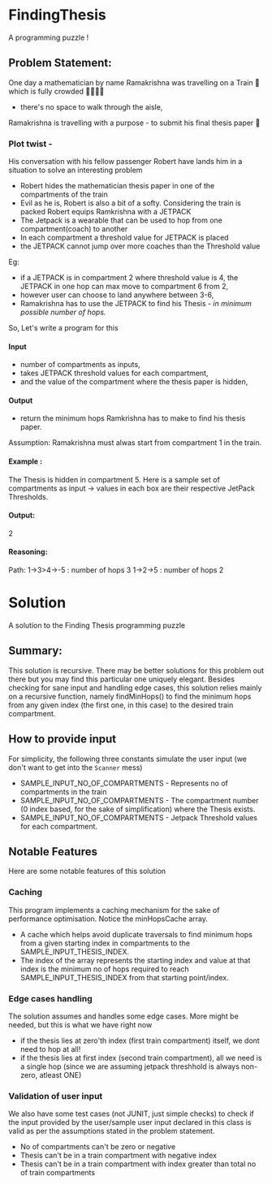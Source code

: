 # FindingThesis
A programming puzzle ! 

## Problem Statement: 

One day a mathematician by name Ramakrishna was travelling on a Train 🚂  which is fully crowded 👬👬👬👬 
- there's no space to walk through the aisle, 

Ramakrishna is travelling with a purpose - to submit his final thesis paper 📄 

### Plot twist - 
His conversation with his fellow passenger Robert have lands him in a situation to solve an interesting problem 
- Robert hides the mathematician thesis paper in one of the compartments of the train
- Evil as he is, Robert is also a bit of a softy. Considering the train is packed Robert equips Ramkrishna with a JETPACK
- The Jetpack is a wearable that can be used to hop from one compartment(coach) to another
- In each compartment a threshold value for JETPACK is placed
- the JETPACK cannot jump over more coaches than the Threshold value

Eg: 
- if a JETPACK is in compartment 2 where threshold value is 4, the JETPACK in one hop can max move to compartment 6 from 2, 
- however user can choose to land anywhere between 3-6, 
- Ramakrishna has to use the JETPACK to find his Thesis - *in minimum possible number of hops.*

So, Let's write a program for this 

#### Input 
- number of compartments as inputs, 
- takes JETPACK threshold values for each compartment, 
- and the value of the compartment where the thesis paper is hidden, 

#### Output
- return the minimum hops Ramkrishna has to make to find his thesis paper.

Assumption: Ramakrishna must alwas start from compartment 1 in the train.
 
#### Example : 

The Thesis is hidden in compartment 5. Here is a sample set of compartments as input -> values in each box are their respective JetPack Thresholds.



#### Output:
2 

#### Reasoning:
Path: 
1->3>4->-5  : number of hops 3
1->2->5     : number of hops 2



# Solution
A solution to the Finding Thesis programming puzzle

## Summary: 

This solution is recursive. There may be better solutions for this problem out there but you may find this particular one uniquely elegant.
Besides checking for sane input and handling edge cases, this solution relies mainly on a recursive function, namely findMinHops() to find the minimum hops from any given index (the first one, in this case) to the desired train compartment.


## How to provide input  
For simplicity, the following three constants simulate the user input (we don't want to get into the `Scanner` mess) 

- SAMPLE_INPUT_NO_OF_COMPARTMENTS - Represents no of compartments in the train
- SAMPLE_INPUT_NO_OF_COMPARTMENTS - The compartment number (0 index based, for the sake of simplification) where the Thesis exists.
- SAMPLE_INPUT_NO_OF_COMPARTMENTS - Jetpack Threshold values for each compartment.


## Notable Features
Here are some notable features of this solution

### Caching
This program implements a caching mechanism for the sake of performance optimisation. Notice the minHopsCache array.
- A cache which helps avoid duplicate traversals to find minimum hops from a given starting index in compartments to the SAMPLE_INPUT_THESIS_INDEX. 
- The index of the array represents the starting index and value at that index is the minimum no of hops required to reach SAMPLE_INPUT_THESIS_INDEX from that starting point/index.

### Edge cases handling
The solution assumes and handles some edge cases. More might be needed, but this is what we have right now
- if the thesis lies at zero'th index (first train compartment) itself, we dont need to hop at all! 
- if the thesis lies at first index (second train compartment), all we need is a single hop (since we are assuming jetpack threshhold is always non-zero, atleast ONE)

### Validation of user input
We also have some test cases (not JUNIT, just simple checks) to check if the input provided by the user/sample user input declared in this class is valid as per the assumptions stated in the problem statement.
- No of compartments can't be zero or negative
- Thesis can't be in a train compartment with negative index
- Thesis can't be in a train compartment with index greater than total no of train compartments
